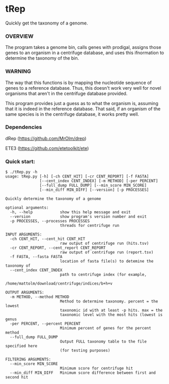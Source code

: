 # tRep
Quickly get the taxonomy of a genome.

### OVERVIEW
The program takes a genome bin, calls genes with prodigal, assigns those genes to an organism in a centrifuge database, and uses this ifnormation to determine the taxonomy of the bin.

### WARNING
The way that this functions is by mapping the nucleotide sequence of genes to a reference database. Thus, this doesn't work very well for novel organisms that aren't in the centrifuge database provided. 

This program provides just a guess as to what the organism is, assuming that it is indeed in the reference database. That said, if an organism of the same species is in the centrifuge database, it works pretty well.

### Dependencies

dRep (https://github.com/MrOlm/drep)

ETE3 (https://github.com/etetoolkit/ete)

### Quick start:
```
$ ./tRep.py -h
usage: tRep.py [-h] [-ch CENT_HIT] [-cr CENT_REPORT] [-f FASTA]
               [--cent_index CENT_INDEX] [-m METHOD] [-per PERCENT]
               [--full_dump FULL_DUMP] [--min_score MIN_SCORE]
               [--min_diff MIN_DIFF] [--version] [-p PROCESSES]

Quickly determine the taxonomy of a genome

optional arguments:
  -h, --help            show this help message and exit
  --version             show program's version number and exit
  -p PROCESSES, --processes PROCESSES
                        threads for centrifuge run

INPUT ARGUMENTS:
  -ch CENT_HIT, --cent_hit CENT_HIT
                        raw output of centrifuge run (hits.tsv)
  -cr CENT_REPORT, --cent_report CENT_REPORT
                        raw output of centrifuge run (report.tsv)
  -f FASTA, --fasta FASTA
                        location of fasta file(s) to detemine the taxonomy of
  --cent_index CENT_INDEX
                        path to centrifuge index (for example,
                        /home/mattolm/download/centrifuge/indices/b+h+v

OUTPUT ARGUMENTS:
  -m METHOD, --method METHOD
                        Method to determine taxonomy. percent = the lowest
                        taxonomic id with at least -p hits. max = the
                        taxonomic level with the most hits (lowest is genus
  -per PERCENT, --percent PERCENT
                        Minimum percent of genes for the percent method
  --full_dump FULL_DUMP
                        Output FULL taxonomy table to the file specified here
                        (for testing purposes)

FILTERING ARGUMENTS:
  --min_score MIN_SCORE
                        Minimum score for centrifuge hit
  --min_diff MIN_DIFF   Minimum score difference between first and second hit
```
